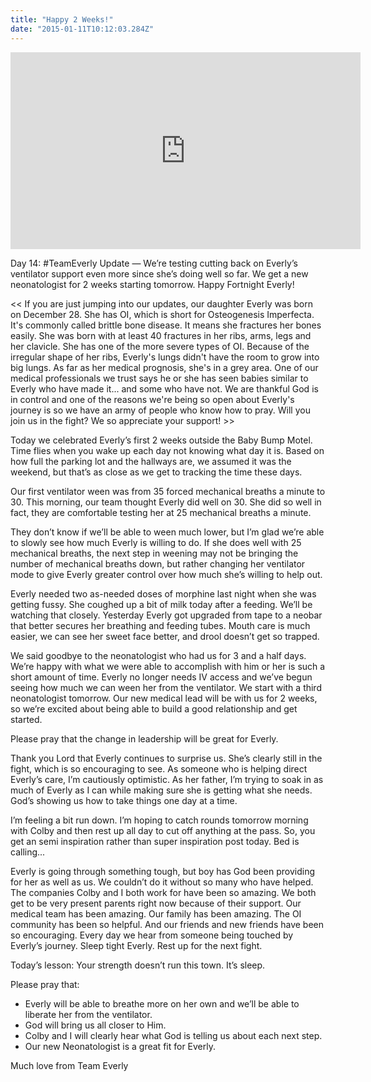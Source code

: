 ```yaml
---
title: "Happy 2 Weeks!"
date: "2015-01-11T10:12:03.284Z"
---
```


<iframe width="560" height="315" src="https://www.youtube.com/embed/WtYeO9wAT6c" frameborder="0" allow="accelerometer; autoplay; encrypted-media; gyroscope; picture-in-picture" allowfullscreen></iframe>

Day 14: #TeamEverly Update — We’re testing cutting back on Everly’s ventilator support even more since she’s doing well so far. We get a new neonatologist for 2 weeks starting tomorrow. Happy Fortnight Everly!

<< If you are just jumping into our updates, our daughter Everly was born on December 28. She has OI, which is short for Osteogenesis Imperfecta. It's commonly called brittle bone disease. It means she fractures her bones easily. She was born with at least 40 fractures in her ribs, arms, legs and her clavicle. She has one of the more severe types of OI. Because of the irregular shape of her ribs, Everly's lungs didn't have the room to grow into big lungs. As far as her medical prognosis, she's in a grey area. One of our medical professionals we trust says he or she has seen babies similar to Everly who have made it... and some who have not. We are thankful God is in control and one of the reasons we're being so open about Everly's journey is so we have an army of people who know how to pray. Will you join us in the fight? We so appreciate your support! >>

Today we celebrated Everly’s first 2 weeks outside the Baby Bump Motel. Time flies when you wake up each day not knowing what day it is. Based on how full the parking lot and the hallways are, we assumed it was the weekend, but that’s as close as we get to tracking the time these days.

Our first ventilator ween was from 35 forced mechanical breaths a minute to 30. This morning, our team thought Everly did well on 30. She did so well in fact, they are comfortable testing her at 25 mechanical breaths a minute.

They don’t know if we’ll be able to ween much lower, but I’m glad we’re able to slowly see how much Everly is willing to do. If she does well with 25 mechanical breaths, the next step in weening may not be bringing the number of mechanical breaths down, but rather changing her ventilator mode to give Everly greater control over how much she’s willing to help out.

Everly needed two as-needed doses of morphine last night when she was getting fussy. She coughed up a bit of milk today after a feeding. We’ll be watching that closely. Yesterday Everly got upgraded from tape to a neobar that better secures her breathing and feeding tubes. Mouth care is much easier, we can see her sweet face better, and drool doesn’t get so trapped.

We said goodbye to the neonatologist who had us for 3 and a half days. We’re happy with what we were able to accomplish with him or her is such a short amount of time. Everly no longer needs IV access and we’ve begun seeing how much we can ween her from the ventilator. We start with a third neonatologist tomorrow. Our new medical lead will be with us for 2 weeks, so we’re excited about being able to build a good relationship and get started.

Please pray that the change in leadership will be great for Everly.

Thank you Lord that Everly continues to surprise us. She’s clearly still in the fight, which is so encouraging to see. As someone who is helping direct Everly’s care, I’m cautiously optimistic. As her father, I’m trying to soak in as much of Everly as I can while making sure she is getting what she needs. God’s showing us how to take things one day at a time.

I’m feeling a bit run down. I’m hoping to catch rounds tomorrow morning with Colby and then rest up all day to cut off anything at the pass. So, you get an semi inspiration rather than super inspiration post today. Bed is calling...

Everly is going through something tough, but boy has God been providing for her as well as us. We couldn’t do it without so many who have helped. The companies Colby and I both work for have been so amazing. We both get to be very present parents right now because of their support. Our medical team has been amazing. Our family has been amazing. The OI community has been so helpful. And our friends and new friends have been so encouraging. Every day we hear from someone being touched by Everly’s journey. Sleep tight Everly. Rest up for the next fight.

Today’s lesson: Your strength doesn’t run this town. It’s sleep.

Please pray that:

- Everly will be able to breathe more on her own and we’ll be able to liberate her from the ventilator.
- God will bring us all closer to Him.
- Colby and I will clearly hear what God is telling us about each next step.
- Our new Neonatologist is a great fit for Everly.

Much love from Team Everly